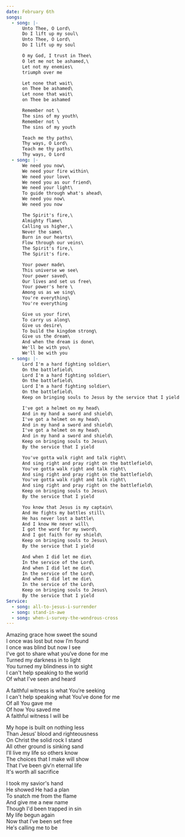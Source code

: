 ```yaml
---
date: February 6th
songs:
  - song: |-
      Unto Thee, O Lord\
      Do I lift up my soul\
      Unto Thee, O Lord\
      Do I lift up my soul

      O my God, I trust in Thee\
      O let me not be ashamed,\
      Let not my enemies\
      triumph over me

      Let none that wait\
      on Thee be ashamed\
      Let none that wait\
      on Thee be ashamed

      Remember not \
      The sins of my youth\
      Remember not \
      The sins of my youth

      Teach me thy paths\
      Thy ways, O Lord\
      Teach me thy paths\
      Thy ways, O Lord
  - song: |-
      We need you now\
      We need your fire within\
      We need your love\
      We need you as our friend\
      We need your light\
      To guide through what's ahead\
      We need you now\
      We need you now

      The Spirit's fire,\
      Almighty flame\
      Calling us higher,\
      Never the same\
      Burn in our hearts\
      Flow through our veins\
      The Spirit's fire,\
      The Spirit's fire.

      Your power made\
      This universe we see\
      Your power saved\
      Our lives and set us free\
      Your power's here \
      Among us as we sing\
      You're everything\
      You're everything

      Give us your fire\
      To carry us along\
      Give us desire\
      To build the kingdom strong\
      Give us the dream\
      And when the dream is done\
      We'll be with you\
      We'll be with you
  - song: |-
      Lord I'm a hard fighting soldier\
      On the battlefield\
      Lord I'm a hard fighting soldier\
      On the battlefield\
      Lord I'm a hard fighting soldier\
      On the battlefield\
      Keep on bringing souls to Jesus by the service that I yield

      I've got a helmet on my head\
      And in my hand a sword and shield\
      I've got a helmet on my head\
      And in my hand a sword and shield\
      I've got a helmet on my head\
      And in my hand a sword and shield\
      Keep on bringing souls to Jesus\
      By the service that I yield

      You've gotta walk right and talk right\
      And sing right and pray right on the battlefield\
      You've gotta walk right and talk right\
      And sing right and pray right on the battlefield\
      You've gotta walk right and talk right\
      And sing right and pray right on the battlefield\
      Keep on bringing souls to Jesus\
      By the service that I yield

      You know that Jesus is my captain\
      And He fights my battles still\
      He has never lost a battle\
      And I know He never will\
      I got the word for my sword\
      And I got faith for my shield\
      Keep on bringing souls to Jesus\
      By the service that I yield

      And when I did let me die\
      In the service of the Lord\
      And when I did let me die\
      In the service of the Lord\
      And when I did let me die\
      In the service of the Lord\
      Keep on bringing souls to Jesus\
      By the service that I yield
Service:
  - song: all-to-jesus-i-surrender
  - song: stand-in-awe
  - song: when-i-survey-the-wondrous-cross
---
```

Amazing grace how sweet the sound\
I once was lost but now I′m found\
I once was blind but now I see\
I've got to share what you′ve done for me\
Turned my darkness in to light\
You turned my blindness in to sight\
I can't help speaking to the world\
Of what I've seen and heard

A faithful witness is what You′re seeking\
I can't help speaking what You′ve done for me\
Of all You gave me\
Of how You saved me\
A faithful witness I will be

My hope is built on nothing less\
Than Jesus′ blood and righteousness\
On Christ the solid rock I stand\
All other ground is sinking sand\
I′ll live my life so others know\
The choices that I make will show\
That I've been giv′n eternal life\
It's worth all sacrifice

I took my savior's hand\
He showed He had a plan\
To snatch me from the flame\
And give me a new name\
Though I'd been trapped in sin\
My life begun again\
Now that I′ve been set free\
He′s calling me to be